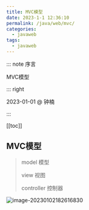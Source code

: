 ```yaml
---
title: MVC模型
date: 2023-1-1 12:36:10
permalink: /java/web/mvc/
categories:
  - javaweb
tags:
  - javaweb
---
```


::: note 序言

MVC模型

::: right

2023-01-01 @ 钟楠

::: 

[[toc]]

## MVC模型

> model 模型
>
> view 视图
>
> controller 控制器

![image-20230102182616830](https://cdn.staticaly.com/gh/jinmunan/imgs@master/javaweb/image-20230102182616830.png)
